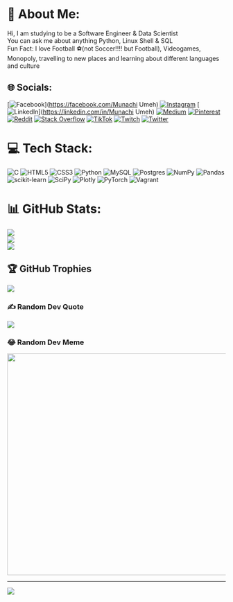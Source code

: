 # 💫 About Me:
Hi, I am studying to be a Software Engineer & Data Scientist<br>You can ask me about anything Python, Linux Shell & SQL<br>Fun Fact: I love Football ⚽(not Soccer!!!! but Football), Videogames, Monopoly, travelling to new places and learning about different languages and culture


## 🌐 Socials:
[![Facebook](https://img.shields.io/badge/Facebook-%231877F2.svg?logo=Facebook&logoColor=white)](https://facebook.com/Munachi Umeh) [![Instagram](https://img.shields.io/badge/Instagram-%23E4405F.svg?logo=Instagram&logoColor=white)](https://instagram.com/umehofficial) [![LinkedIn](https://img.shields.io/badge/LinkedIn-%230077B5.svg?logo=linkedin&logoColor=white)](https://linkedin.com/in/Munachi Umeh) [![Medium](https://img.shields.io/badge/Medium-12100E?logo=medium&logoColor=white)](https://medium.com/@munachiumeh) [![Pinterest](https://img.shields.io/badge/Pinterest-%23E60023.svg?logo=Pinterest&logoColor=white)](https://pinterest.com/lordummz) [![Reddit](https://img.shields.io/badge/Reddit-%23FF4500.svg?logo=Reddit&logoColor=white)](https://reddit.com/user/ummzlord) [![Stack Overflow](https://img.shields.io/badge/-Stackoverflow-FE7A16?logo=stack-overflow&logoColor=white)](https://stackoverflow.com/users/13872982) [![TikTok](https://img.shields.io/badge/TikTok-%23000000.svg?logo=TikTok&logoColor=white)](https://tiktok.com/@umehofficial) [![Twitch](https://img.shields.io/badge/Twitch-%239146FF.svg?logo=Twitch&logoColor=white)](https://twitch.tv/ummzlord) [![Twitter](https://img.shields.io/badge/Twitter-%231DA1F2.svg?logo=Twitter&logoColor=white)](https://twitter.com/umehofficial) 

# 💻 Tech Stack:
![C](https://img.shields.io/badge/c-%2300599C.svg?style=plastic&logo=c&logoColor=white) ![HTML5](https://img.shields.io/badge/html5-%23E34F26.svg?style=plastic&logo=html5&logoColor=white) ![CSS3](https://img.shields.io/badge/css3-%231572B6.svg?style=plastic&logo=css3&logoColor=white) ![Python](https://img.shields.io/badge/python-3670A0?style=plastic&logo=python&logoColor=ffdd54) ![MySQL](https://img.shields.io/badge/mysql-%2300f.svg?style=plastic&logo=mysql&logoColor=white) ![Postgres](https://img.shields.io/badge/postgres-%23316192.svg?style=plastic&logo=postgresql&logoColor=white) ![NumPy](https://img.shields.io/badge/numpy-%23013243.svg?style=plastic&logo=numpy&logoColor=white) ![Pandas](https://img.shields.io/badge/pandas-%23150458.svg?style=plastic&logo=pandas&logoColor=white) ![scikit-learn](https://img.shields.io/badge/scikit--learn-%23F7931E.svg?style=plastic&logo=scikit-learn&logoColor=white) ![SciPy](https://img.shields.io/badge/SciPy-%230C55A5.svg?style=plastic&logo=scipy&logoColor=%white) ![Plotly](https://img.shields.io/badge/Plotly-%233F4F75.svg?style=plastic&logo=plotly&logoColor=white) ![PyTorch](https://img.shields.io/badge/PyTorch-%23EE4C2C.svg?style=plastic&logo=PyTorch&logoColor=white) ![Vagrant](https://img.shields.io/badge/vagrant-%231563FF.svg?style=plastic&logo=vagrant&logoColor=white)
# 📊 GitHub Stats:
![](https://github-readme-stats.vercel.app/api?username=ummzlord&theme=solarized-dark&hide_border=false&include_all_commits=true&count_private=true)<br/>
![](https://github-readme-streak-stats.herokuapp.com/?user=ummzlord&theme=solarized-dark&hide_border=false)<br/>
![](https://github-readme-stats.vercel.app/api/top-langs/?username=ummzlord&theme=solarized-dark&hide_border=false&include_all_commits=true&count_private=true&layout=compact)

## 🏆 GitHub Trophies
![](https://github-profile-trophy.vercel.app/?username=ummzlord&theme=radical&no-frame=false&no-bg=false&margin-w=4)

### ✍️ Random Dev Quote
![](https://quotes-github-readme.vercel.app/api?type=horizontal&theme=radical)

### 😂 Random Dev Meme
<img src="https://random-memer.herokuapp.com/" width="512px"/>

---
[![](https://visitcount.itsvg.in/api?id=ummzlord&icon=0&color=0)](https://visitcount.itsvg.in)
